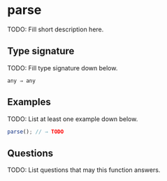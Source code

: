 # parse

TODO: Fill short description here.

## Type signature

TODO: Fill type signature down below.

```
any ⇒ any
```

## Examples

TODO: List at least one example down below.

```javascript
parse(); // ⇒ TODO
```

## Questions

TODO: List questions that may this function answers.

